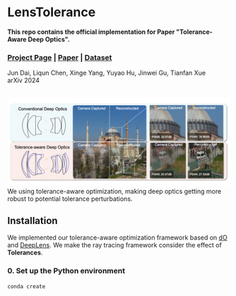 # LensTolerance
**This repo contains the official implementation for Paper "Tolerance-Aware Deep Optics".**

### [Project Page](https://openimaginglab.github.io/LensTolerance/) | [Paper](https://arxiv.org/abs/2502.04719) | [Dataset](https://drive.google.com/drive/folders/1gs_Qw7d7D4-9IHkBrxVSzFTUOMXibzkZ?usp=sharing)

Jun Dai, Liqun Chen, Xinge Yang, Yuyao Hu, Jinwei Gu, Tianfan Xue <br>
arXiv 2024 <br><br>

![teaser](./docs/static/images/teaser.png)
 We using tolerance-aware optimization, making deep optics getting more robust to potential tolerance perturbations.

## Installation
We implemented our tolerance-aware optimization framework based on [dO](https://github.com/vccimaging/DiffOptics) and [DeepLens](https://github.com/singer-yang/DeepLens). We make the ray tracing framework consider the effect of **Tolerances**.

### 0. Set up the Python environment
```
conda create 
```
